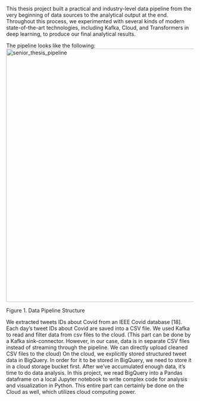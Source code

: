 This thesis project built a practical and industry-level data pipeline from the very beginning of data sources to the analytical output at the end. Throughout this process, we experimented with several kinds of modern state-of-the-art technologies, including Kafka, Cloud, and Transformers in deep learning, to produce our final analytical results. 

The pipeline looks like the following: 
<img width="678" alt="senior_thesis_pipeline" src="https://github.com/Mark10667/covid_sentiment_twitter/assets/33364324/022d313e-8280-4e02-8817-bb2ae3e3c77c">

Figure 1. Data Pipeline Structure 

We extracted tweets IDs about Covid from an IEEE Covid database [18]. Each day’s tweet IDs about Covid are saved into a CSV file. We used Kafka to read and filter data from csv files to the cloud. (This part can be done by a Kafka sink-connector. However, in our case, data is in separate CSV files instead of streaming through the pipeline. We can directly upload cleaned CSV files to the cloud)
On the cloud, we explicitly stored structured tweet data in BigQuery. In order for it to be stored in BigQuery, we need to store it in a cloud storage bucket first. 
After we’ve accumulated enough data, it’s time to do data analysis. In this project, we read BigQuery into a Pandas dataframe on a local Jupyter notebook to write complex code for analysis and visualization in Python. This entire part can certainly be done on the Cloud as well, which utilizes cloud computing power. 
